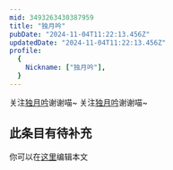 ```yaml
---
mid: 3493263430387959
title: "独月吟"
pubDate: "2024-11-04T11:22:13.456Z"
updatedDate: "2024-11-04T11:22:13.456Z"
profile:
  {
    Nickname: ["独月吟"],
  }
---
```


关注[独月吟](https://space.bilibili.com/3493263430387959)谢谢喵~ 关注[独月吟](https://space.bilibili.com/3493263430387959)谢谢喵~

## 此条目有待补充
你可以在[这里](https://github.com/Yuhanawa/VTuber.ICU-Content/edit/master/v/独月吟/index.md)编辑本文
